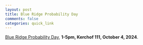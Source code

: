 ```yaml
---
layout: post
title: Blue Ridge Probability Day
comments: false
categories: quick_link
---
```


<div><a href="https://math.virginia.edu/2024/09/BlueRidgeProb/">Blue Ridge Probability Day</a>, <b>1-5pm, Kerchof 111, October 4, 2024</b>.</div>
